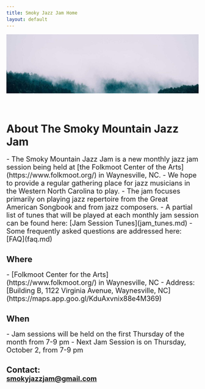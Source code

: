 ```yaml
---
title: Smoky Jazz Jam Home
layout: default
---
```

<style>
.larger-text {
  font-size: 18px; /* or 1.2em, or 120% */
}
</style>

<div style="text-align: center;">
  <img src="misty_forest.jpg" alt="Description" />
</div>

<br>
<br>

# **About The Smoky Mountain Jazz Jam** 
<div class="larger-text">
- The Smoky Mountain Jazz Jam is a new monthly jazz jam session being held at [the Folkmoot Center of the Arts](https://www.folkmoot.org/) in Waynesville, NC.
- We hope to provide a regular gathering place for jazz musicians in the Western North Carolina to play. 
- The jam focuses primarily on playing jazz repertoire from the Great American Songbook and from jazz composers.
- A partial list of tunes that will be played at each monthly jam session can be found here: [Jam Session Tunes](jam_tunes.md)
- Some frequently asked questions are addressed here: [FAQ](faq.md)
</div>

## **Where**
<div class="larger-text">
- [Folkmoot Center for the Arts](https://www.folkmoot.org/) in Waynesville, NC
- Address: [Building B, 1122 Virginia Avenue, Waynesville, NC](https://maps.app.goo.gl/KduAxvnix88e4M369)
</div>
  
## **When**
<div class="larger-text">
- Jam sessions will be held on the first Thursday of the month from 7-9 pm
- Next Jam Session is on Thursday, October 2, from 7-9 pm 
</div>
  
## **Contact**: <div class="larger-text"> smokyjazzjam@gmail.com </div>


